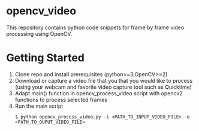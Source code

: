 # opencv_video
This repository contains python code snippets for frame by frame video processing using OpenCV.

# Getting Started
1. Clone repo and install prerequisites (python>=3,OpenCV>=2)
2. Download or capture a video file that you that you would like to process (using your webcam and favorite video capture tool such as Quicktime)
3. Adapt main() function in opencv_process_video script with opencv2 functions to process selected frames
4. Run the main script
    ```shell script
   $ python opencv_process_video.py -i <PATH_TO_INPUT_VIDEO_FILE> -o <PATH_TO_OUPUT_VIDEO_FILE>
    ``` 